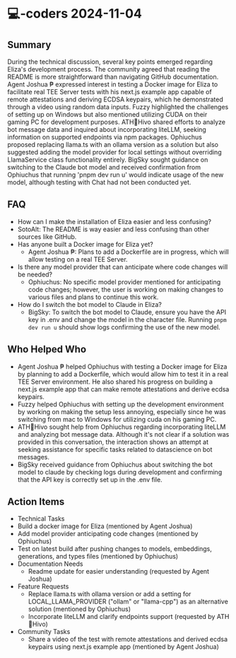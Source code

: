 # 💻-coders 2024-11-04

## Summary

During the technical discussion, several key points emerged regarding Eliza's development process. The community agreed
that reading the README is more straightforward than navigating GitHub documentation. Agent Joshua ₱ expressed interest
in testing a Docker image for Eliza to facilitate real TEE Server tests with his next.js example app capable of remote
attestations and deriving ECDSA keypairs, which he demonstrated through a video using random data inputs. Fuzzy
highlighted the challenges of setting up on Windows but also mentioned utilizing CUDA on their gaming PC for development
purposes. ATH🥭Hivo shared efforts to analyze bot message data and inquired about incorporating liteLLM, seeking
information on supported endpoints via npm packages. Ophiuchus proposed replacing llama.ts with an ollama version as a
solution but also suggested adding the model provider for local settings without overriding LlamaService class
functionality entirely. BigSky sought guidance on switching to the Claude bot model and received confirmation from
Ophiuchus that running 'pnpm dev run u' would indicate usage of the new model, although testing with Chat had not been
conducted yet.

## FAQ

- How can I make the installation of Eliza easier and less confusing?
- SotoAlt: The README is way easier and less confusing than other sources like GitHub.
- Has anyone built a Docker image for Eliza yet?
    - Agent Joshua ₱: Plans to add a Dockerfile are in progress, which will allow testing on a real TEE Server.
- Is there any model provider that can anticipate where code changes will be needed?
    - Ophiuchus: No specific model provider mentioned for anticipating code changes; however, the user is working on
      making changes to various files and plans to continue this work.
- How do I switch the bot model to Claude in Eliza?
    - BigSky: To switch the bot model to Claude, ensure you have the API key in .env and change the model in the
      character file. Running `pnpm dev run u` should show logs confirming the use of the new model.

## Who Helped Who

- Agent Joshua ₱ helped Ophiuchus with testing a Docker image for Eliza by planning to add a Dockerfile, which would
  allow him to test it in a real TEE Server environment. He also shared his progress on building a next.js example app
  that can make remote attestations and derive ecdsa keypairs.
- Fuzzy helped Ophiuchus with setting up the development environment by working on making the setup less annoying, especially since he was switching from mac to Windows for utilizing cuda on his gaming PC.
- ATH🥭Hivo sought help from Ophiuchus regarding incorporating liteLLM and analyzing bot message data. Although it's not clear if a solution was provided in this conversation, the interaction shows an attempt at seeking assistance for specific tasks related to datascience on bot messages.
- BigSky received guidance from Ophiuchus about switching the bot model to claude by checking logs during development and confirming that the API key is correctly set up in the .env file.

## Action Items

- Technical Tasks
- Build a docker image for Eliza (mentioned by Agent Joshua)
- Add model provider anticipating code changes (mentioned by Ophiuchus)
- Test on latest build after pushing changes to models, embeddings, generations, and types files (mentioned by
  Ophiuchus)
- Documentation Needs
    - Readme update for easier understanding (requested by Agent Joshua)
- Feature Requests
    - Replace llama.ts with ollama version or add a setting for LOCAL_LLAMA_PROVIDER ("ollam" or "llama-cpp") as an
      alternative solution (mentioned by Ophiuchus)
    - Incorporate liteLLM and clarify endpoints support (requested by ATH🥭Hivo)
- Community Tasks
    - Share a video of the test with remote attestations and derived ecdsa keypairs using next.js example app (mentioned
      by Agent Joshua)
